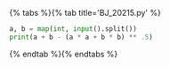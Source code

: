 {% tabs %}{% tab title='BJ_20215.py' %}

```py
a, b = map(int, input().split())
print(a + b - (a * a + b * b) ** .5)
```

{% endtab %}{% endtabs %}
